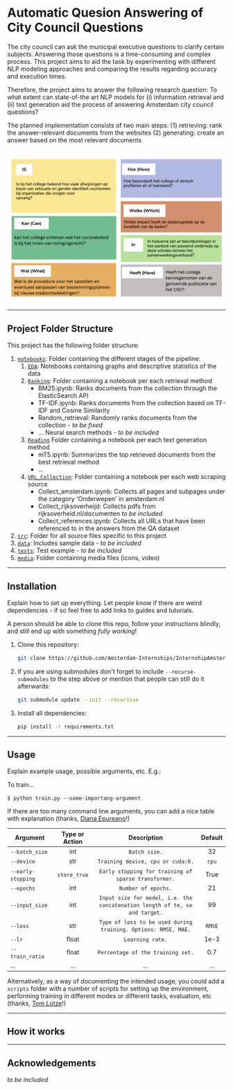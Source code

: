 # Automatic Quesion Answering of City Council Questions

The city council can ask the municipal executive questions to clarify certain subjects. Answering those questions is a time-consuming and complex process. This project aims to aid the task by experimenting with different NLP modeling approaches and comparing the results regarding accuracy and execution times.

Therefore, the project aims to answer the following research question: 
To what extent can state-of-the art NLP models for (i) information retrieval and (ii) text generation aid the process of answering Amsterdam city council questions?

The planned implementation consists of two main steps: 
(1) retrieving:  rank the answer-relevant documents from the websites 
(2) generating: create an answer based on the most relevant documents

![](media/examples/question_types.png)

---


## Project Folder Structure

This project has the following folder structure:

1. [`notebooks`](./notebooks): Folder containing the different stages of the pipeline:
    1. [`EDA`](./notebooks/EDA): Notebooks containing graphs and descriptive statistics of the data
    2. [`Ranking`](./notebooks/Ranking): Folder containing a notebook per each retrieval method
        - BM25.ipynb: Ranks documents from the collection through the ElasticSearch API
        - TF-IDF.ipynb: Ranks documents from the collection based on TF-IDF and Cosine Similarity
        - Random_retrieval: Randomly ranks documents from the collection - *to be fixed*
        - ... Neural search methods - *to be included*
    3. [`Reading`](./notebooks/Reading) Folder containing a notebook per each text generation method
        - mT5.ipynb: Summarizes the top retrieved documents from the best retrieval method
        - ... 
    4. [`URL_Collection`](./notebooks/URL_Collection): Folder containing a notebook per each web scraping source
        - Collect_amsterdam.ipynb: Collects all pages and subpages under the category 'Onderwepen' in amsterdam.nl
        - Collect_rijksoverheijd: Collects pdfs from rijksoverheid.nl/documenten *to be included*
        - Collect_references.ipynb: Collects all URLs that have been referenced to in the answers from the QA dataset
2. [`src`](./src): Folder for all source files specific to this project
3. [`data`](./data): Includes sample data - *to be included*
4. [`tests`](./tests): Test example - *to be included*
5. [`media`](./media): Folder containing media files (icons, video)







---


## Installation

Explain how to set up everything. 
Let people know if there are weird dependencies - if so feel free to add links to guides and tutorials.

A person should be able to clone this repo, follow your instructions blindly, and still end up with something *fully working*!

1) Clone this repository:
    ```bash
    git clone https://github.com/Amsterdam-Internships/InternshipAmsterdamGeneral
    ```

1) If you are using submodules don't forget to include `--recurse-submodules` to the step above or mention that people can still do it afterwards:
   ```bash
   git submodule update --init --recursive
   ```

1) Install all dependencies:
    ```bash
    pip install -r requirements.txt
    ```
---


## Usage

Explain example usage, possible arguments, etc. E.g.:

To train... 


```
$ python train.py --some-importang-argument
```

If there are too many command line arguments, you can add a nice table with explanation (thanks, [Diana Epureano](https://www.linkedin.com/in/diana-epureanu-235104153/)!)

|Argument | Type or Action | Description | Default |
|---|:---:|:---:|:---:|
|`--batch_size`| int| `Batch size.`|  32|
|`--device`| str| `Training device, cpu or cuda:0.`| `cpu`|
|`--early-stopping`|  `store_true`| `Early stopping for training of sparse transformer.`| True|
|`--epochs`| int| `Number of epochs.`| 21|
|`--input_size`|  int| `Input size for model, i.e. the concatenation length of te, se and target.`| 99|
|`--loss`|  str|  `Type of loss to be used during training. Options: RMSE, MAE.`|`RMSE`|
|`--lr`|  float| `Learning rate.`| 1e-3|
|`--train_ratio`|  float| `Percentage of the training set.`| 0.7|
|...|...|...|...|


Alternatively, as a way of documenting the intended usage, you could add a `scripts` folder with a number of scripts for setting up the environment, performing training in different modes or different tasks, evaluation, etc (thanks, [Tom Lotze](https://www.linkedin.com/in/tom-lotze/)!)

---


## How it works



---
## Acknowledgements

*to be included*

